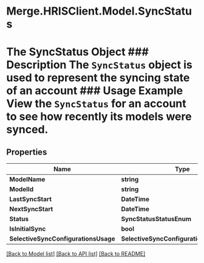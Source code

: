 # Merge.HRISClient.Model.SyncStatus
# The SyncStatus Object ### Description The `SyncStatus` object is used to represent the syncing state of an account  ### Usage Example View the `SyncStatus` for an account to see how recently its models were synced.

## Properties

Name | Type | Description | Notes
------------ | ------------- | ------------- | -------------
**ModelName** | **string** |  | 
**ModelId** | **string** |  | 
**LastSyncStart** | **DateTime** |  | [optional] 
**NextSyncStart** | **DateTime** |  | [optional] 
**Status** | **SyncStatusStatusEnum** |  | 
**IsInitialSync** | **bool** |  | 
**SelectiveSyncConfigurationsUsage** | **SelectiveSyncConfigurationsUsageEnum** |  | [optional] 

[[Back to Model list]](../README.md#documentation-for-models) [[Back to API list]](../README.md#documentation-for-api-endpoints) [[Back to README]](../README.md)

